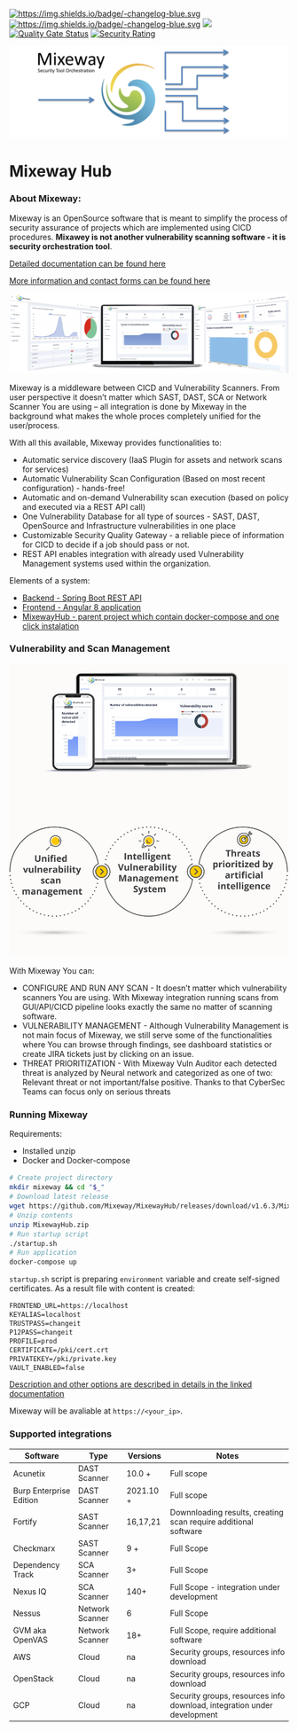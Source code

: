 <a href="https://github.com/Mixeway/MixewayHub/blob/master/releasenote.md"><img src="https://img.shields.io/badge/version-1.6.3-blue" alt="https://img.shields.io/badge/-changelog-blue.svg" data-canonical-src="https://img.shields.io/badge/-changelog-blue.svg" style="max-width:100%;"></a>
<a href="hub.docker.comd"><img src="https://img.shields.io/docker/pulls/mixeway/backend?logo=Mixeway&style=plastic" alt="https://img.shields.io/badge/-changelog-blue.svg" data-canonical-src="https://img.shields.io/badge/-changelog-blue.svg" style="max-width:100%;"></a>
![](https://github.com/Mixeway/MixewayBackend/workflows/Deploy%20prod%20version/badge.svg?branch=master)
[![Quality Gate Status](https://sonarcloud.io/api/project_badges/measure?project=Mixeway_MixewayBackend&metric=alert_status)](https://sonarcloud.io/dashboard?id=Mixeway_MixewayBackend)
[![Security Rating](https://sonarcloud.io/api/project_badges/measure?project=Mixeway_MixewayBackend&metric=security_rating)](https://sonarcloud.io/dashboard?id=Mixeway_MixewayBackend)

![MixewayLogo](.github/img/mixewaybadge.png)

# Mixeway Hub 

### About Mixeway:
Mixeway is an OpenSource software that is meant to simplify the process of security assurance of projects which are implemented using CICD procedures. **Mixawey is not another vulnerability scanning
software - it is security orchestration tool**.

<a href="https://mixeway.github.io">Detailed documentation can be found here</a>

<a href="https://mixeway.io">More information and contact forms can be found here</a>

![](.github/img/lead_image-transparent.png)

Mixeway is a middleware between CICD and Vulnerability Scanners. From user perspective it doesn’t matter which SAST, DAST, SCA or Network Scanner You are using – all integration is done by Mixeway in the background what makes the whole proces completely unified for the user/process.

With all this available, Mixeway provides functionalities to:
- Automatic service discovery (IaaS Plugin for assets and network scans for services)
- Automatic Vulnerability Scan Configuration (Based on most recent configuration) - hands-free!
- Automatic and on-demand Vulnerability scan execution (based on policy and executed via a REST API call)
- One Vulnerability Database for all type of sources - SAST, DAST, OpenSource and Infrastructure vulnerabilities in one place
- Customizable Security Quality Gateway - a reliable piece of information for CICD to decide if a job should pass or not.
- REST API enables integration with already used Vulnerability Management systems used within the organization.

Elements of a system:
- <a href="https://github.com/Mixeway/MixewayBackend">Backend - Spring Boot REST API</a>
- <a href="https://github.com/Mixeway/MixewayFrontend">Frontend - Angular 8 application </a>
- <a href="https://github.com/Mixeway/MixewayHub">MixewayHub - parent project which contain docker-compose and one click instalation </a>

### Vulnerability and Scan Management

![](.github/img/vuln_scan_mgmt.png)

With Mixeway You can:
* CONFIGURE AND RUN ANY SCAN - It doesn’t matter which vulnerability scanners You are using. With Mixeway integration running scans from GUI/API/CICD pipeline looks exactly the same no matter of scanning software.
* VULNERABILITY MANAGEMENT - Although Vulnerability Management is not main focus of Mixeway, we still serve some of the functionalities where You can browse through findings, see dashboard statistics or create JIRA tickets just by clicking on an issue.
* THREAT PRIORITIZATION - With Mixeway Vuln Auditor each detected threat is analyzed by Neural network and categorized as one of two: Relevant threat or not important/false positive. Thanks to that CyberSec Teams can focus only on serious threats

### Running Mixeway

Requirements:
* Installed unzip
* Docker and Docker-compose

```bash
# Create project directory
mkdir mixeway && cd "$_"
# Download latest release
wget https://github.com/Mixeway/MixewayHub/releases/download/v1.6.3/MixewayHub.zip
# Unzip contents
unzip MixewayHub.zip
# Run startup script
./startup.sh
# Run application
docker-compose up
```

`startup.sh` script is preparing `environment` variable and create self-signed certificates. As a result file with content is created:
```shell
FRONTEND_URL=https://localhost
KEYALIAS=localhost
TRUSTPASS=changeit
P12PASS=changeit
PROFILE=prod
CERTIFICATE=/pki/cert.crt
PRIVATEKEY=/pki/private.key
VAULT_ENABLED=false
```

<a href="https://mixeway.github.io/installation/">Description and other options are described in details in the linked documentation</a>

Mixeway will be avaliable at `https://<your_ip>`.

### Supported integrations

| Software | Type | Versions | Notes |
|----------|------|----------|-------|
| Acunetix | DAST Scanner | 10.0 + | Full scope | 
| Burp Enterprise Edition | DAST Scanner | 2021.10 + | Full scope |
| Fortify | SAST Scanner | 16,17,21 | Downnloading results, creating scan require additional software |
| Checkmarx | SAST Scanner | 9 + | Full Scope |
| Dependency Track | SCA Scanner | 3+ | Full Scope|
| Nexus IQ | SCA Scanner | 140+ | Full Scope - integration under development |
| Nessus | Network Scanner | 6 | Full Scope |
| GVM aka OpenVAS | Network Scanner | 18+ | Full Scope, require additional software|
| AWS | Cloud | na | Security groups, resources info download |
| OpenStack | Cloud | na | Security groups, resources info download |
| GCP | Cloud | na | Security groups, resources info download, integration under development |